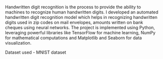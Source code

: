 Handwritten digit recognition is the process to provide the ability to machines to recognize human handwritten digits. I developed an automated handwritten digit recognition model which helps in recognizing handwritten digits used in zip codes on mail envelopes, amounts written on bank cheques using neural networks. The project is implemented using Python, leveraging powerful libraries like TensorFlow for machine learning, NumPy for mathematical computations and Matplotlib and Seaborn for data visualization.


Dataset used - MNIST dataset
